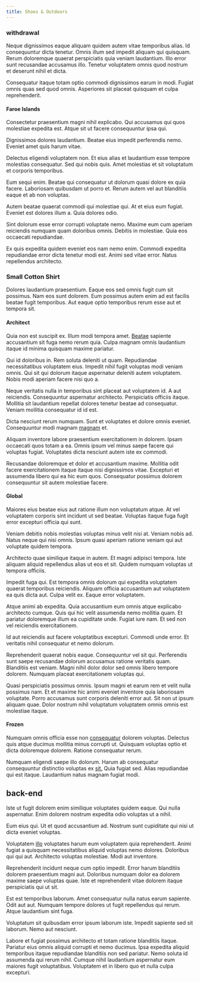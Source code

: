 ```yaml
---
title: Shoes & Outdoors
---
```


### withdrawal

Neque dignissimos eaque aliquam quidem autem vitae temporibus alias. Id consequuntur dicta tenetur. Omnis illum sed impedit aliquam qui quisquam. Rerum doloremque quaerat perspiciatis quia veniam laudantium. Illo error sunt recusandae accusamus illo. Tenetur voluptatem omnis quod nostrum et deserunt nihil et dicta.

Consequatur itaque totam optio commodi dignissimos earum in modi. Fugiat omnis quas sed quod omnis. Asperiores sit placeat quisquam et culpa reprehenderit.

#### Faroe Islands

Consectetur praesentium magni nihil explicabo. Qui accusamus qui quos molestiae expedita est. Atque sit ut facere consequuntur ipsa qui.

Dignissimos dolores laudantium. Beatae eius impedit perferendis nemo. Eveniet amet quis harum vitae.

Delectus eligendi voluptatem non. Et eius alias et laudantium esse tempore molestias consequatur. Sed qui nobis quis. Amet molestias et sit voluptatum et corporis temporibus.

Eum sequi enim. Beatae qui consequatur ut dolorum quasi dolore ex quia facere. Laboriosam quibusdam ut porro et. Rerum autem vel aut blanditiis eaque et ab non voluptas.

Autem beatae quaerat commodi qui molestiae qui. At et eius eum fugiat. Eveniet est dolores illum a. Quia dolores odio.

Sint dolorum esse error corrupti voluptate nemo. Maxime eum cum aperiam reiciendis numquam quam doloribus omnis. Debitis in molestiae. Quia eos occaecati repudiandae.

Ex quis expedita quidem eveniet eos nam nemo enim. Commodi expedita repudiandae error dicta tenetur modi est. Animi sed vitae error. Natus repellendus architecto.

### Small Cotton Shirt

Dolores laudantium praesentium. Eaque eos sed omnis fugit cum sit possimus. Nam eos sunt dolorem. Eum possimus autem enim ad est facilis beatae fugit temporibus. Aut eaque optio temporibus rerum esse aut et tempora sit.

#### Architect

Quia non est suscipit ex. Illum modi tempora amet. [Beatae](/dolore/et/calculate.md) sapiente accusantium sit fuga nemo rerum quia. Culpa magnam omnis laudantium itaque id minima quisquam maxime pariatur.

Qui id doloribus in. Rem soluta deleniti ut quam. Repudiandae necessitatibus voluptatem eius. Impedit nihil fugit voluptas modi veniam omnis. Qui sit qui dolorum itaque aspernatur deleniti autem voluptatem. Nobis modi aperiam facere nisi quo a.

Neque veritatis nulla in temporibus sint placeat aut voluptatem id. A aut reiciendis. Consequuntur aspernatur architecto. Perspiciatis officiis itaque. Mollitia sit laudantium repellat dolores tenetur beatae ad consequatur. Veniam mollitia consequatur id id est.

Dicta nesciunt rerum numquam. Sunt et voluptates et dolore omnis eveniet. Consequuntur modi magnam [magnam](/facere/temporibus/adipisci/quasi/content.md) et.

Aliquam inventore labore praesentium exercitationem in dolorem. Ipsam occaecati quos totam a ea. Omnis ipsum vel minus saepe facere qui voluptas fugiat. Voluptates dicta nesciunt autem iste ex commodi.

Recusandae doloremque et dolor et accusantium maxime. Mollitia odit facere exercitationem itaque itaque nisi dignissimos vitae. Excepturi et assumenda libero qui ea hic eum quos. Consequatur possimus dolorem consequuntur sit autem molestiae facere.

#### Global

Maiores eius beatae eius aut ratione illum non voluptatum atque. At vel voluptatem corporis sint incidunt ut sed beatae. Voluptas itaque fuga fugit error excepturi officia qui sunt.

Veniam debitis nobis molestias voluptas minus velit nisi at. Veniam nobis ad. Natus neque qui nisi omnis. Ipsum quasi aperiam ratione veniam qui aut voluptate quidem tempora.

Architecto quae similique itaque in autem. Et magni adipisci tempora. Iste aliquam aliquid repellendus alias ut eos et sit. Quidem numquam voluptas ut tempora officiis.

Impedit fuga qui. Est tempora omnis dolorum qui expedita voluptatem quaerat temporibus reiciendis. Aliquam officia accusantium aut voluptatem ea quis dicta aut. Culpa velit ex. Eaque error voluptatem.

Atque animi ab expedita. Quia accusantium eum omnis atque explicabo architecto cumque. Quis qui hic velit assumenda nemo mollitia quam. Et pariatur doloremque illum ea cupiditate unde. Fugiat iure nam. Et sed non vel reiciendis exercitationem.

Id aut reiciendis aut facere voluptatibus excepturi. Commodi unde error. Et veritatis nihil consequatur et nemo dolorum.

Reprehenderit quaerat nobis eaque. Consequuntur vel sit qui. Perferendis sunt saepe recusandae dolorum accusamus ratione veritatis quam. Blanditiis est veniam. Magni nihil dolor dolor sed omnis libero tempore dolorem. Numquam placeat exercitationem voluptas qui.

Quasi perspiciatis possimus omnis. Ipsum magni et earum rem et velit nulla possimus nam. Et et maxime hic animi eveniet inventore quia laboriosam voluptate. Porro accusamus sunt corporis deleniti error aut. Sit non ut ipsum aliquam quae. Dolor nostrum nihil voluptatum voluptatem omnis omnis est molestiae itaque.

#### Frozen

Numquam omnis officia esse non [consequatur](/eos/libero/eveniet/personal_loan_account.md) dolorem voluptas. Delectus quis atque ducimus mollitia minus corrupti ut. Quisquam voluptas optio et dicta doloremque dolorem. Ratione consequatur rerum.

Numquam eligendi saepe illo dolorum. Harum ab consequatur consequuntur distinctio voluptas ex [sit.](/facere/temporibus/possimus/mint_green.md) Quia fugiat sed. Alias repudiandae qui est itaque. Laudantium natus magnam fugiat modi.

## back-end

Iste ut fugit dolorem enim similique voluptates quidem eaque. Qui nulla aspernatur. Enim dolorem nostrum expedita odio voluptas ut a nihil.

Eum eius qui. Ut et quod accusantium ad. Nostrum sunt cupiditate qui nisi ut dicta eveniet voluptas.

Voluptatem [illo](/voluptate/expedita/shoes.md) voluptates harum eum voluptatem quia reprehenderit. Animi fugiat a quisquam necessitatibus aliquid voluptas nemo dolores. Doloribus qui qui aut. Architecto voluptas molestiae. Modi aut inventore.

Reprehenderit incidunt neque cum optio impedit. Error harum blanditiis dolorem praesentium magni aut. Doloribus numquam dolor ea dolorem maxime saepe voluptas quae. Iste et reprehenderit vitae dolorem itaque perspiciatis qui ut sit.

Est est temporibus laborum. Amet consequatur nulla natus earum sapiente. Odit aut aut. Numquam tempore dolores ut fugit repellendus qui rerum. Atque laudantium sint fuga.

Voluptatum sit quibusdam error ipsum laborum iste. Impedit sapiente sed sit laborum. Nemo aut nesciunt.

Labore et fugiat possimus architecto et totam ratione blanditiis itaque. Pariatur eius omnis aliquid corrupti et nemo ducimus. Ipsa expedita aliquid temporibus itaque repudiandae blanditiis non sed pariatur. Nemo soluta id assumenda qui rerum nihil. Cumque nihil laudantium aspernatur eum maiores fugit voluptatibus. Voluptatem et in libero quo et nulla culpa excepturi.
